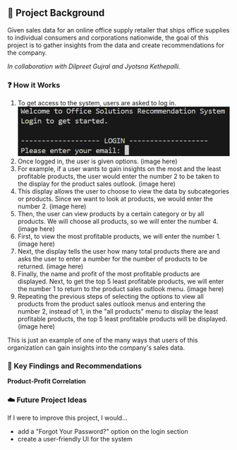 ## :pushpin: Project Background  
Given sales data for an online office supply retailer that ships office supplies to individual consumers and corporations nationwide, the goal of this project is to gather insights from the data and create recommendations for the company.

<i>In collaboration with Dilpreet Gujral and Jyotsna Kethepalli.</i>  

### :question: How it Works  
1. To get access to the system, users are asked to log in.  
   <img src="Images/img-01.png" width="500">  
3. Once logged in, the user is given options. (image here)    
4. For example, if a user wants to gain insights on the most and the least profitable products, the user would enter the number 2 to be taken to the display for the product sales outlook. (image here)  
5. This display allows the user to choose to view the data by subcategories or products. Since we want to look at products, we would enter the number 2. (image here)  
6. Then, the user can view products by a certain category or by all products. We will choose all products, so we will enter the number 4. (image here)
7. First, to view the most profitable products, we will enter the number 1. (image here)  
8. Next, the display tells the user how many total products there are and asks the user to enter a number for the number of products to be returned. (image here)  
9. Finally, the name and profit of the most profitable products are displayed.  Next, to get the top 5 least profitable products, we will enter the number 1 to return to the product sales outlook menu. (image here)  
10. Repeating the previous steps of selecting the options to view all products from the product sales outlook menus and entering the number 2, instead of 1, in the "all products" menu to display the least profitable products, the top 5 least profitable products will be displayed. (image here)  

This is just an example of one of the many ways that users of this organization can gain insights into the company's sales data.  

### :key: Key Findings and Recommendations  
<b>Product-Profit Correlation</b>  


### :cloud: Future Project Ideas  
If I were to improve this project, I would...    
- add a "Forgot Your Password?" option on the login section
- create a user-friendly UI for the system  



